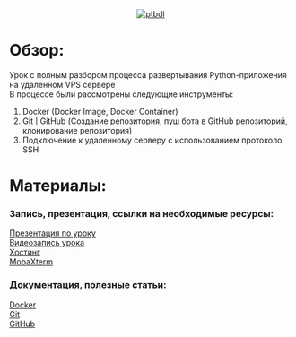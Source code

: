 <div align="center">
    <a href="https://github.com/faqtly/whois"><img src="https://github.com/hurfy/Python-Telegram-Bot-Deployment-Lesson/assets/46726909/d605eb6b-4beb-452d-a042-1becfe382cde" alt="ptbdl" /></a>
</div>

# Обзор:

Урок с полным разбором процесса развертывания Python-приложения на удаленном VPS сервере<br>
В процессе были рассмотрены следующие инструменты:
1. Docker (Docker Image, Docker Container)
2. Git | GitHub (Создание репозитория, пуш бота в GitHub репозиторий, клонирование репозитория)
3. Подключение к удаленному серверу с использованием протоколо SSH

# Материалы:
### Запись, презентация, ссылки на необходимые ресурсы:
[Презентация по уроку](https://github.com/hurfy/Python-Telegram-Bot-Deployment-Lesson/files/13756682/GitHub.Docker.-.pdf)<br>
[Видеозапись урока]()<br>
[Хостинг](https://ruvds.com/ru-rub)<br>
[MobaXterm](https://mobaxterm.mobatek.net/download-home-edition.html)

### Документация, полезные статьи:
[Docker](https://habr.com/ru/companies/ruvds/articles/438796/)<br>
[Git](https://git-scm.com/book/ru/v2)<br>
[GitHub](https://docs.github.com/ru/authentication/connecting-to-github-with-ssh/generating-a-new-ssh-key-and-adding-it-to-the-ssh-agent)
